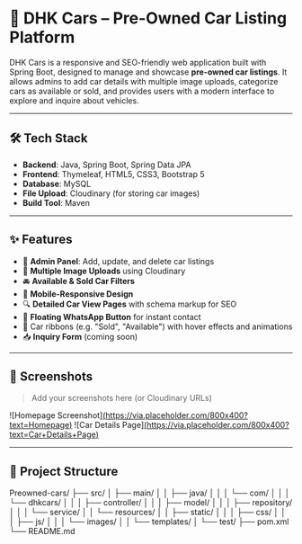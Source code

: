 # 🚗 DHK Cars – Pre-Owned Car Listing Platform

DHK Cars is a responsive and SEO-friendly web application built with Spring Boot, designed to manage and showcase **pre-owned car listings**. It allows admins to add car details with multiple image uploads, categorize cars as available or sold, and provides users with a modern interface to explore and inquire about vehicles.

---

## 🛠️ Tech Stack

- **Backend**: Java, Spring Boot, Spring Data JPA
- **Frontend**: Thymeleaf, HTML5, CSS3, Bootstrap 5
- **Database**: MySQL
- **File Upload**: Cloudinary (for storing car images)
- **Build Tool**: Maven

---

## ✨ Features

- 🔐 **Admin Panel**: Add, update, and delete car listings
- 📸 **Multiple Image Uploads** using Cloudinary
- 🚘 **Available & Sold Car Filters**
- 📱 **Mobile-Responsive Design**
- 🔍 **Detailed Car View Pages** with schema markup for SEO
- 💬 **Floating WhatsApp Button** for instant contact
- 🎨 Car ribbons (e.g. "Sold", "Available") with hover effects and animations
- 📥 **Inquiry Form** (coming soon)

---

## 📸 Screenshots

> Add your screenshots here (or Cloudinary URLs)

![Homepage Screenshot][(https://via.placeholder.com/800x400?text=Homepage)](https://github.com/Umar9696/Preowned-Cars/blob/master/Homepage.png?raw=true)
![Car Details Page][(https://via.placeholder.com/800x400?text=Car+Details+Page)](https://github.com/Umar9696/Preowned-Cars/blob/master/Availablecars.png?raw=true)

---

## 📂 Project Structure

Preowned-cars/
├── src/
│ ├── main/
│ │ ├── java/
│ │ │ └── com/
│ │ │ └── dhkcars/
│ │ │ ├── controller/
│ │ │ ├── model/
│ │ │ ├── repository/
│ │ │ └── service/
│ │ └── resources/
│ │ ├── static/
│ │ │ ├── css/
│ │ │ ├── js/
│ │ │ └── images/
│ │ └── templates/
│ └── test/
├── pom.xml
└── README.md
